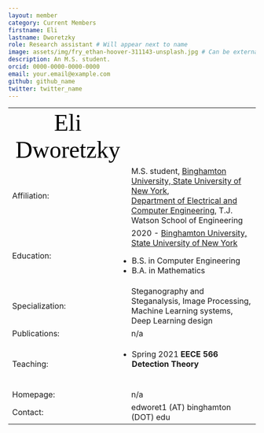 ```yaml
---
layout: member
category: Current Members
firstname: Eli
lastname: Dworetzky
role: Research assistant # Will appear next to name
image: assets/img/fry_ethan-hoover-311143-unsplash.jpg # Can be external link
description: An M.S. student.
orcid: 0000-0000-0000-0000
email: your.email@example.com
github: github_name
twitter: twitter_name
---
```


<table width="100%">
	<tr align="center">
		<!--<td class="foto"><img src="images/Yassine_Yousfi_LRES_cropped.jpg" width="200" alt="Dworetzky"/></td> <!-- insert your picture file name -->
		<td class="name"><font face="ZapfDingbats" color="black" size=18>Eli Dworetzky</font> </td> <!-- I will replace this with your name -->
	</tr>
	<tr class="list">
		<td class="list_left">Affiliation:</td>
		<td class="list_right">
			M.S. student, <a href="http://www.binghamton.edu">Binghamton University, State University of New York</a>, </br><a href="http://ece.binghamton.edu">Department of Electrical and Computer Engineering</a>, T.J. Watson School of Engineering
		</td>
	</tr>
	<tr class="list">
		<td class="list_left">Education:</td>
		<td class="list_right">
			2020 - <a href="http://www.binghamton.edu">Binghamton University, State University of New York</a><br />
			<ul class="top" style="padding-left: 1px;">
			<li>
				B.S. in Computer Engineering
			</li>
			<li>
				B.A. in Mathematics 
			</li>
		</td>
	</tr>
	<tr class="list">
		<td class="list_left">Specialization:</td>
		<td class="list_right">
                    Steganography and Steganalysis, Image Processing, Machine Learning systems, Deep Learning design
		</td>
	</tr>
	<tr class="list">
		<td class="list_left">Publications:</td>
		<td class="list_right">
		n/a
		<!--
		<b>2021</b><br />
		<ul class="top" style="padding-left: 1px;">
		<li>
			<b>How to Pretrain for Steganalysis</b>, J. Butora, Y. Yousfi, J. Fridrich, <i>9th IH&MMSec. Workshop, Brussels, Belgium, June 22-25, 2021.</i>
			<br /><a href="http://www.ws.binghamton.edu/fridrich/Research/IN-pretraining-6.pdf"><img src="images/pdf2.gif" alt="pdf"/>[pdf]</a>
		</li><br />
		<li>
			<b>Improving EfficientNet for JPEG Steganalysis</b>, Y. Yousfi, J. Butora, J. Fridrich, C. F. Tsang, <i>9th IH&MMSec. Workshop, Brussels, Belgium, June 22-25, 2021.</i>
			<br /><a href="http://www.ws.binghamton.edu/fridrich/Research/11_SURGERIES_v8_preprint.pdf"><img src="images/pdf2.gif" alt="pdf"/>[pdf]</a>
		</li><br /></ul>
			<b>2020</b><br />
		<ul class="top" style="padding-left: 1px;">
		<li>
			<b>ImageNet Pre-trained CNN Models for JPEG Steganalysis</b>, Y. Yousfi, J. Butora, J. Fridrich, E. Khvedchenya <i>IEEE WIFS, New York, NY, December 6-11, 2020.</i>
			<br /><a href="http://www.ws.binghamton.edu/fridrich/Research/Alaska-2-Revised.pdf"><img src="images/pdf2.gif" alt="pdf"/>[pdf]</a>
			<br /><font color="red">2nd place at the ALASKA II steganalysis kaggle</font>
		</li><br />
		<li>
			<b>Successive Information Bottleneck and applications in Deep Learning</b>, Y. Yousfi, E. Akyol <i>ASILOMAR Conference on Signals, Systems and Computers 2020.</i>
			<br /><a href="https://yassineyousfi.github.io/assets/pdf/asilomar_20_preprint.pdf"><img src="images/pdf2.gif" alt="pdf"/>[pdf]</a>
		</li><br /> -->
		</ul>
		</td>
	</tr>
	<tr class="list">
		<td class="list_left">Teaching:</td>		
		<td class="list_right">
		<ul class="top" style="padding-left: 1px;">
		<li>
			Spring 2021 <b>EECE 566 Detection Theory</b>
		</li><br />
	<tr class="list">
		<td class="list_left">Homepage:</td>		
		<td class="list_right">n/a</td>
	<tr class="list">	
		<td class="list_left">Contact:</td>
		<td class="list_right">edworet1 (AT) binghamton (DOT) edu</td>
	</tr>

</table>